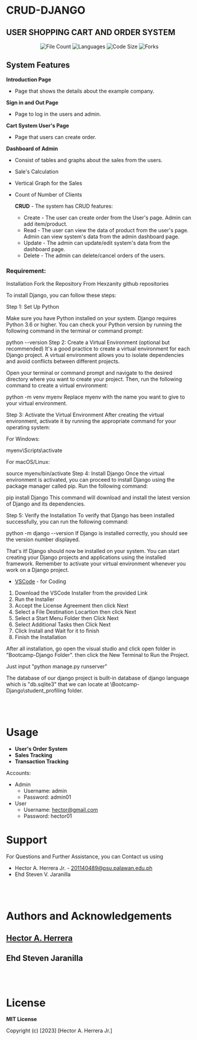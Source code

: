 # CRUD-DJANGO
## USER SHOPPING CART AND ORDER SYSTEM

<p align="center">
<img src="https://img.shields.io/github/directory-file-count/Hexzanity/CRUD-DJANGO" alt="File Count"></a>
<img src="https://img.shields.io/github/languages/count/Hexzanity/CRUD-DJANGO" alt="Languages"></a>
<img src="https://img.shields.io/github/languages/code-size/Hexzanity/CRUD-DJANGO" alt="Code Size"></a>
<img src="https://img.shields.io/github/forks/Hexzanity/CRUD-DJANGO" alt="Forks"></a>

<h2> System Features </h2>

**Introduction Page**
  - Page that shows the details about the example company.

**Sign in and Out Page**
  - Page to log in the users and admin.

**Cart System User's Page**
  - Page that users can create order.

**Dashboard of Admin**
  - Consist of tables and graphs about the sales from the users.
  - Sale's Calculation
  - Vertical Graph for the Sales
  - Count of Number of Clients
    
    **CRUD** - The system has CRUD features:
      - Create - The user can create order from the User's page. Admin can add item/product.
      - Read - The user can view the data of product from the user's page. Admin can view system's data from the admin dashboard page.
      - Update - The admin can update/edit system's data from the dashboard page.
      - Delete - The admin can delete/cancel orders of the users.
### Requirement:

Installation
Fork the Repository From Hexzanity github repositories

To install Django, you can follow these steps:

Step 1: Set Up Python

Make sure you have Python installed on your system. Django requires Python 3.6 or higher. You can check your Python version by running the following command in the terminal or command prompt:

python --version
Step 2: Create a Virtual Environment (optional but recommended) It's a good practice to create a virtual environment for each Django project. A virtual environment allows you to isolate dependencies and avoid conflicts between different projects.

Open your terminal or command prompt and navigate to the desired directory where you want to create your project. Then, run the following command to create a virtual environment:

python -m venv myenv
Replace myenv with the name you want to give to your virtual environment.

Step 3: Activate the Virtual Environment After creating the virtual environment, activate it by running the appropriate command for your operating system:

For Windows:

myenv\Scripts\activate

For macOS/Linux:

source myenv/bin/activate
Step 4: Install Django Once the virtual environment is activated, you can proceed to install Django using the package manager called pip. Run the following command:

pip install Django
This command will download and install the latest version of Django and its dependencies.

Step 5: Verify the Installation To verify that Django has been installed successfully, you can run the following command:

python -m django --version
If Django is installed correctly, you should see the version number displayed.

That's it! Django should now be installed on your system. You can start creating your Django projects and applications using the installed framework. Remember to activate your virtual environment whenever you work on a Django project.

- [VSCode](https://code.visualstudio.com) - for Coding

1. Download the VSCode Installer from the provided Link
2. Run the Installer 
3. Accept the License Agreement then click Next
4. Select a File Destination Locartion then click Next
5. Select a Start Menu Folder then Click Next
6. Select Additional Tasks then Click Next
7. Click Install and Wait for it to finish
8. Finish the Installation

After all installation, go open the visual studio and click open folder in "Bootcamp-Django Folder".
then click the New Terminal to Run the Project.

Just input "python manage.py runserver"

The database of our django project is built-in database of django language which is "db.sqlite3" that we can locate at 
\Bootcamp-Django\student_profiling folder.

<br> </br>

# Usage

- **User's Order System** 
- **Sales Tracking** 
- **Transaction Tracking**

Accounts:
 - Admin
   - Username: admin
   - Password: admin01
 - User
   - Username: hector@gmail.com
   - Password: hector01

# Support

For Questions and Further Assistance, you can Contact us using

- Hector A. Herrera Jr. - 201140489@psu.palawan.edu.ph
- Ehd Steven V. Jaranilla

<br> </br>

# Authors and Acknowledgements

## [Hector A. Herrera](https://github.com/hexzanity)
## Ehd Steven Jaranilla

<br> </br>

# License 

**MIT License**

Copyright (c) [2023] [Hector A. Herrera Jr.]
